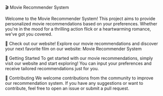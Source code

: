 🎬 Movie Recommender System

Welcome to the Movie Recommender System! This project aims to provide personalized movie recommendations based on your preferences. Whether you're in the mood for a thrilling action flick or a heartwarming romance, we've got you covered.

🌟 Check out our website!
Explore our movie recommendations and discover your next favorite film on our website: Movie Recommender System

🚀 Getting Started
To get started with our movie recommendations, simply visit our website and start exploring! You can input your preferences and receive tailored recommendations just for you.

🔧 Contributing
We welcome contributions from the community to improve our recommendation system. If you have any suggestions or want to contribute, feel free to open an issue or submit a pull request.
